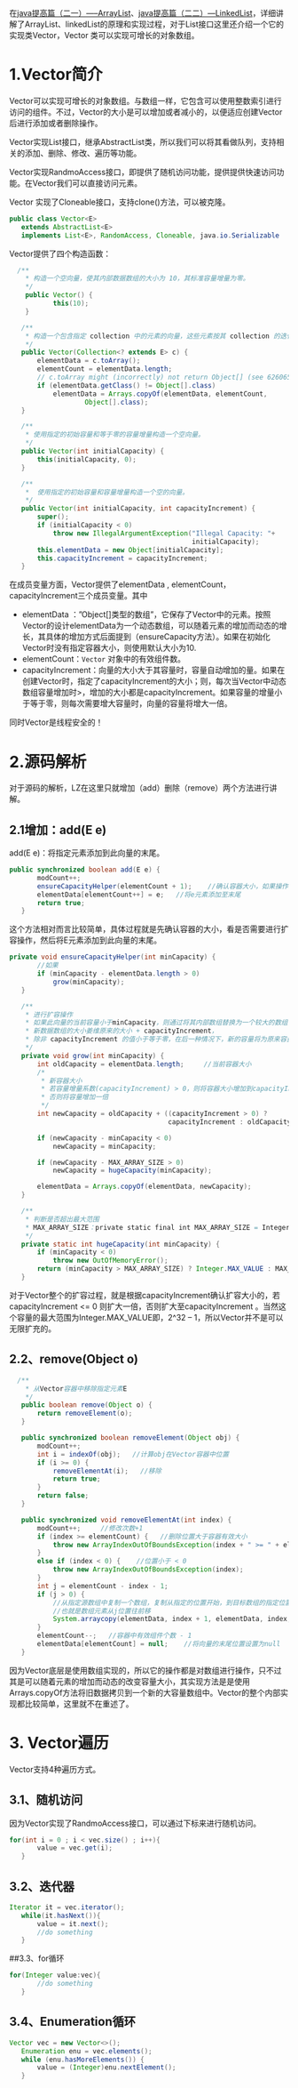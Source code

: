 在[java提高篇（二一）—–ArrayList](http://www.cnblogs.com/chenssy/p/3498468.html)、[java提高篇（二二）—LinkedList](http://www.cnblogs.com/chenssy/p/3514524.html)，详细讲解了ArrayList、linkedList的原理和实现过程，对于List接口这里还介绍一个它的实现类Vector，Vector 类可以实现可增长的对象数组。

# 1.Vector简介

Vector可以实现可增长的对象数组。与数组一样，它包含可以使用整数索引进行访问的组件。不过，Vector的大小是可以增加或者减小的，以便适应创建Vector后进行添加或者删除操作。

Vector实现List接口，继承AbstractList类，所以我们可以将其看做队列，支持相关的添加、删除、修改、遍历等功能。

Vector实现RandmoAccess接口，即提供了随机访问功能，提供提供快速访问功能。在Vector我们可以直接访问元素。

Vector 实现了Cloneable接口，支持clone()方法，可以被克隆。

```java
public class Vector<E>
   extends AbstractList<E>
   implements List<E>, RandomAccess, Cloneable, java.io.Serializable
```

Vector提供了四个构造函数：

```java
  /**
    * 构造一个空向量，使其内部数据数组的大小为 10，其标准容量增量为零。
    */
    public Vector() {
           this(10);
    }

   /**
    * 构造一个包含指定 collection 中的元素的向量，这些元素按其 collection 的迭代器返回元素的顺序排列。
    */
   public Vector(Collection<? extends E> c) {
       elementData = c.toArray();
       elementCount = elementData.length;
       // c.toArray might (incorrectly) not return Object[] (see 6260652)
       if (elementData.getClass() != Object[].class)
           elementData = Arrays.copyOf(elementData, elementCount,
                   Object[].class);
   }

   /**
    * 使用指定的初始容量和等于零的容量增量构造一个空向量。
    */
   public Vector(int initialCapacity) {
       this(initialCapacity, 0);
   }

   /**
    *  使用指定的初始容量和容量增量构造一个空的向量。
    */
   public Vector(int initialCapacity, int capacityIncrement) {
       super();
       if (initialCapacity < 0)
           throw new IllegalArgumentException("Illegal Capacity: "+
                                              initialCapacity);
       this.elementData = new Object[initialCapacity];
       this.capacityIncrement = capacityIncrement;
   }
```

在成员变量方面，Vector提供了elementData , elementCount， capacityIncrement三个成员变量。其中

- elementData ：”Object[]类型的数组”，它保存了Vector中的元素。按照Vector的设计elementData为一个动态数组，可以随着元素的增加而动态的增长，其具体的增加方式后面提到（ensureCapacity方法）。如果在初始化Vector时没有指定容器大小，则使用默认大小为10.
- elementCount：`Vector` 对象中的有效组件数。
- capacityIncrement：向量的大小大于其容量时，容量自动增加的量。如果在创建Vector时，指定了capacityIncrement的大小；则，每次当Vector中动态数组容量增加时>，增加的大小都是capacityIncrement。如果容量的增量小于等于零，则每次需要增大容量时，向量的容量将增大一倍。

同时Vector是线程安全的！

# 2.源码解析

对于源码的解析，LZ在这里只就增加（add）删除（remove）两个方法进行讲解。

## 2.1增加：add(E e)

add(E e)：将指定元素添加到此向量的末尾。

```java
public synchronized boolean add(E e) {
       modCount++;     
       ensureCapacityHelper(elementCount + 1);    //确认容器大小，如果操作容量则扩容操作
       elementData[elementCount++] = e;   //将e元素添加至末尾
       return true;
   }
```

这个方法相对而言比较简单，具体过程就是先确认容器的大小，看是否需要进行扩容操作，然后将E元素添加到此向量的末尾。

```java
private void ensureCapacityHelper(int minCapacity) {
       //如果
       if (minCapacity - elementData.length > 0)
           grow(minCapacity);
   }

   /**
    * 进行扩容操作
    * 如果此向量的当前容量小于minCapacity，则通过将其内部数组替换为一个较大的数组俩增加其容量。
    * 新数据数组的大小姜维原来的大小 + capacityIncrement，
    * 除非 capacityIncrement 的值小于等于零，在后一种情况下，新的容量将为原来容量的两倍，不过，如果此大小仍然小于 minCapacity，则新容量将为 minCapacity。
    */
   private void grow(int minCapacity) {
       int oldCapacity = elementData.length;     //当前容器大小
       /*
        * 新容器大小
        * 若容量增量系数(capacityIncrement) > 0，则将容器大小增加到capacityIncrement
        * 否则将容量增加一倍
        */
       int newCapacity = oldCapacity + ((capacityIncrement > 0) ?
                                        capacityIncrement : oldCapacity);

       if (newCapacity - minCapacity < 0)
           newCapacity = minCapacity;

       if (newCapacity - MAX_ARRAY_SIZE > 0)
           newCapacity = hugeCapacity(minCapacity);

       elementData = Arrays.copyOf(elementData, newCapacity);
   }

   /**
    * 判断是否超出最大范围
    * MAX_ARRAY_SIZE：private static final int MAX_ARRAY_SIZE = Integer.MAX_VALUE - 8;
    */
   private static int hugeCapacity(int minCapacity) {
       if (minCapacity < 0)
           throw new OutOfMemoryError();
       return (minCapacity > MAX_ARRAY_SIZE) ? Integer.MAX_VALUE : MAX_ARRAY_SIZE;
   }
```

对于Vector整个的扩容过程，就是根据capacityIncrement确认扩容大小的，若capacityIncrement <= 0 则扩大一倍，否则扩大至capacityIncrement 。当然这个容量的最大范围为Integer.MAX_VALUE即，2^32 – 1，所以Vector并不是可以无限扩充的。

## 2.2、remove(Object o)

```java
  /**
    * 从Vector容器中移除指定元素E
    */
   public boolean remove(Object o) {
       return removeElement(o);
   }

   public synchronized boolean removeElement(Object obj) {
       modCount++;
       int i = indexOf(obj);   //计算obj在Vector容器中位置
       if (i >= 0) {
           removeElementAt(i);   //移除
           return true;
       }
       return false;
   }

   public synchronized void removeElementAt(int index) {
       modCount++;     //修改次数+1
       if (index >= elementCount) {   //删除位置大于容器有效大小
           throw new ArrayIndexOutOfBoundsException(index + " >= " + elementCount);
       }
       else if (index < 0) {    //位置小于 < 0
           throw new ArrayIndexOutOfBoundsException(index);
       }
       int j = elementCount - index - 1;
       if (j > 0) {   
           //从指定源数组中复制一个数组，复制从指定的位置开始，到目标数组的指定位置结束。
           //也就是数组元素从j位置往前移
           System.arraycopy(elementData, index + 1, elementData, index, j);
       }
       elementCount--;   //容器中有效组件个数 - 1
       elementData[elementCount] = null;    //将向量的末尾位置设置为null
   }
```

因为Vector底层是使用数组实现的，所以它的操作都是对数组进行操作，只不过其是可以随着元素的增加而动态的改变容量大小，其实现方法是是使用Arrays.copyOf方法将旧数据拷贝到一个新的大容量数组中。Vector的整个内部实现都比较简单，这里就不在重述了。

# 3. Vector遍历

Vector支持4种遍历方式。

## 3.1、**随机访问**

因为Vector实现了RandmoAccess接口，可以通过下标来进行随机访问。

```java
for(int i = 0 ; i < vec.size() ; i++){
       value = vec.get(i);
   }
```

## 3.2、迭代器

```java
Iterator it = vec.iterator();
   while(it.hasNext()){
       value = it.next();
       //do something
   }
```

##3.3、for循环

```java
for(Integer value:vec){
       //do something
   }
```

## 3.4、**Enumeration循环**

```java
Vector vec = new Vector<>();
   Enumeration enu = vec.elements();
   while (enu.hasMoreElements()) {
       value = (Integer)enu.nextElement();
   }
```